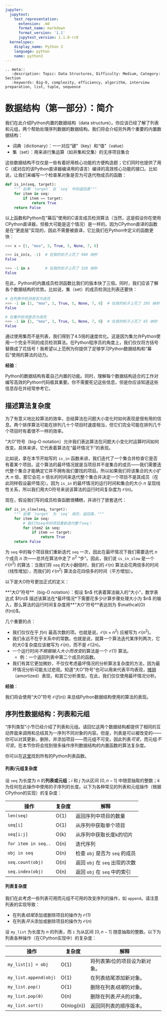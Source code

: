 ```yaml
---
jupyter:
  jupytext:
    text_representation:
      extension: .md
      format_name: markdown
      format_version: '1.1'
      jupytext_version: 1.1.0-rc0
  kernelspec:
    display_name: Python 3
    language: python
    name: python3
---
```


```raw_mimetype="text/restructuredtext"
.. meta::
   :description: Topic: Data Structures, Difficulty: Medium, Category: Section
   :keywords: Big-O, complexity, efficiency, algorithm, interview preparation, list, tuple, sequence
```

<!-- #region -->
# 数据结构（第一部分）：简介
我们在此介绍Python内置的数据结构（data structure）。你应该已经了解了列表和元组，两个帮助处理序列数据的数据结构。我们将会介绍另外两个重要的内置数据结构：

- 词典（dictionary）：一一对应“键”（key）和“值”（value）
- 集（set）：用来进行集运算（如并集和交集）的无序项目集合

这些数据结构不仅仅是一些有着好用核心功能的方便构造题；它们同时也提供了用C（或对应的该Python直译器编译用的语言）编译的高效核心功能的接口。比如说，让我们来编写一个检查某对象是否为可迭代物成员的函数：

```python
def is_in(seq, target):
    """ 如果 `target` 在 `seq` 中则返回真"""
    for item in seq:
        if item == target:
            return True
    return False
```

以上函数和Python在“幕后”使用的C语言成员检测算法（当然，这是假设你在使用CPython直译器，但极大可能是这个情况）是一样的。因为CPython直译的函数是在“更底层”实现的，因此不需要被直译，它比我们在Python中定义的函数更快：
```python
>>> x = [1, "moo", 3, True, 5, None, 7, 8]

>>> is_in(x, -1)  # 在我的机子上花了 980 纳秒
False

>>> -1 in x       # 在我的机子上花了 320 纳秒
False
```
在此，Python的内置成员检测函数比我们的版本快了三倍。同时，我们应该了解各个数据结构的优势。比如说，集（set）的成员检测比列表还要快：

```python
# 在列表中检测是否为成员
>>> -1 in [1, "moo", 3, True, 5, None, 7, 8]  # 在我的机子上花了 295 纳秒
False

# 在集中检测是否为成员
>>> -1 in {1, "moo", 3, True, 5, None, 7, 8}  # 在我的机子上花了 65 纳秒
False
```
通过使用集而不是列表，我们得到了4.5倍的速度优化。这是因为集允许Python使用一个完全不同的成员检测算法。在Python程序员的角度上，我们仅仅将方括号替换成了花括号！我希望以上范例为你提供了足够学习Python数据结构和“幕后”使用的算法的动力。

<div class="alert alert-info">

**经验**：

Python的数据结构有着自己内置的功能。同时，理解每个数据结构适合的工作对编写高效的Python代码极其重要。你不需要死记这些信息，但是你应该知道这些信息存在并经常参考它。
</div>
<!-- #endregion -->

<!-- #region -->
## 描述算法复杂度
为了有意义地比较算法的效率，总结算法在问题大小变化时如何表现是很有用的信息。两个排序算法可能在排列几十个项目时速度相当，但它们完全可能在排列几千个项目时有着很不一样的效率。

“大O”符号（big-O notation）允许我们表达算法在问题大小变化时运算时间如何改变。具体来讲，它代表着算法在“最坏情况下”的表现。

比如说，拿在本节开始写的 `is_in` 函数来讲，我们迭代了一个集合并检查它是否有着某个项目。这个算法的最坏情况就是当项目并不是集合的成员——我们需要迭代整个集合才能确定它并不拥有我们要找的项目。所以如果我们将该集合的大小扩大 $n$ 倍，那它会花 $n$ 倍长的时间来迭代整个集合并决定一个项目不是其成员（在此同样假设最坏情况）。因为 `is_in` 的最坏情况的运行时间和集合的大小 $n$ 呈现线性关系，所以我们用大O符号来说该算法的运行时间复杂度为 $\mathcal{O}(n)$。

现在，假设我们写的成员检查函数很糟糕，并进行了嵌套迭代：

```python
def is_in_slow(seq, target):
    """ 如果 `target` 为 `seq` 成员，返回真。"""
    for item in seq:
        # 我们为seq中的项目重新迭代整个seq！
        for item2 in seq:
            if item == target:
                return True
    return False
```

为 `seq` 中的每个项目我们重新迭代 `seq` 一次，因此在最坏情况下我们需要迭代 $n$ 个成员 $n$ 次——总共在算法中走了 $n^{2}$ “步”。因此，我们说 `is_in_slow` 是一个 $\mathcal{O}(n^{2})$ 的算法：当我们将 `seq` 的大小翻倍时，我们的 $\mathcal{O}(n)$ 算法会花两倍多的时间（线性增加），而我们的 $\mathcal{O}(n^{2})$ 算法会花四倍多的时间（平方增加）。

以下是大O符号更加正式的定义：
<div class="alert alert-block alert-info"> 
**“大O”符号**（big-O notation）：假设 $n$ 代表着算法输入的“大小”，数学表达式 $f(n)$ 描述该算法在*最坏情况*下需要花多少计算步骤处理大小为 $n$ 的输入，那么算法的运行时间复杂度用**“大O”符号**表达则为 $\mathcal{O}(f(n))$。
</div>

几个重要的点：

- 我们仅仅在乎 $f(n)$ 最高次数的项。也就是说，$\mathcal{O}(n + n^{2})$ 应被写为 $\mathcal{O}(n^{2})$。
- 我们永远不在乎关系中的常数。也就是说，就算一个算法迭代某序列两次，它的大O复杂度应该被写为 $\mathcal{O}(n)$，而不是 $\mathcal{O}(2n)$。
- 一个运行时间*不根据输入大小而改变*的算法是一个 $\mathcal{O}(1)$ 算法。
  - 例：一个返回列表中第二个成员的函数。
- 我们有其它更加微妙，不仅仅考虑最坏情况的分析算法复杂度的方法，因为最坏情况分析可能太过悲观。知道“大O”符号“也可以用来代表平均表现，[摊销](https://en.wikipedia.org/wiki/Amortized_analysis)（amortized）表现，和其它分析类型。在此，我们仅仅使用最坏情况分析。
<!-- #endregion -->

<div class="alert alert-info">

**经验**：

我们将会使用“大O”符号 $\mathcal{O}(f(n))$ 来总结Python数据结构使用的算法的表现。
</div>


## 序列性数据结构：列表和元组
“序列类型”小节已经介绍了列表和元组。请回忆这两个数据结构都提供了相同的互动界面来调用和总结其为一序列不同对象的内容。但是，列表是可以被改变的——你可以对其更新，删除，并添加项目——而元组不可变。因此列表*可变*，而元组*不可变*。在本节你将会找到很多操作序列数据结构的内置函数的算法复杂度。

你可以在[这里](https://docs.python.org/3/tutorial/datastructures.html#more-on-lists)找到所有的Python列表函数。

#### 列表/元组复杂度
设 `seq` 为长度为 $n$ 的**列表或元组**；$i$ 和 $j$ 为从区间 $[0, n-1]$ 中随意抽取的整数；$k$ 为任何在此操作中使用的子序列的长度。以下为各种常见的列表和元组操作（根据CPython的实现）的复杂度：

|操作| 复杂度 | 解释 |
|---|---|---|
|`len(seq)`| O(1)| 返回序列中项目的数量 |
|`seq[i]`| O(1) | 从序列中获取单个项目 |
|`seq[i:j]`| O(k) | 从序列中获取长度k的切片 |
|`for item in seq..`| O(n) | 迭代序列 |
|`obj in seq`| O(n) | 检查 `obj` 是否为 `seq` 的成员 |
|`seq.count(obj)`| O(n) | 返回 `obj` 在 `seq` 出现的次数 |
|`seq.index(obj)`| O(n)| 返回 `obj` 在 `seq` 中的索引 |


#### 列表复杂度
我们在此考虑一些列表可用而元组不可用的改变序列的操作，如 `append`。请注意列表的实现导致：

- 在列表*结尾*添加或删除项目的操作为 $\mathcal{O}(1)$
- 在列表*开头*添加或删除项目的操作为 $\mathcal{O}(n)$

设 `my_list` 为长度为 $n$ 的列表，而 `i` 为从区间 $[0, n-1]$ 随意抽取的整数。以下为列表各种操作（在CPython实现中）的复杂度：

|操作| 复杂度 | 解释 |
|---|---|---|
|`my_list[i] = obj`| O(1) | 将列表第i位的项目设为新对象。|
|`my_list.append(obj)`| O(1) | 在列表结尾添加新对象。|
|`my_list.pop()`| O(1) | 删除在列表*结尾*的对象。|
|`my_list.pop(0)`| O(n) | 删除在列表*开头*的对象。|
|`my_list.sort()`| O(nlog(n)) | 返回同列表的顺序版本。|

